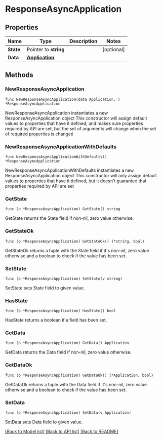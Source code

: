 # ResponseAsyncApplication

## Properties

Name | Type | Description | Notes
------------ | ------------- | ------------- | -------------
**State** | Pointer to **string** |  | [optional] 
**Data** | [**Application**](Application.md) |  | 

## Methods

### NewResponseAsyncApplication

`func NewResponseAsyncApplication(data Application, ) *ResponseAsyncApplication`

NewResponseAsyncApplication instantiates a new ResponseAsyncApplication object
This constructor will assign default values to properties that have it defined,
and makes sure properties required by API are set, but the set of arguments
will change when the set of required properties is changed

### NewResponseAsyncApplicationWithDefaults

`func NewResponseAsyncApplicationWithDefaults() *ResponseAsyncApplication`

NewResponseAsyncApplicationWithDefaults instantiates a new ResponseAsyncApplication object
This constructor will only assign default values to properties that have it defined,
but it doesn't guarantee that properties required by API are set

### GetState

`func (o *ResponseAsyncApplication) GetState() string`

GetState returns the State field if non-nil, zero value otherwise.

### GetStateOk

`func (o *ResponseAsyncApplication) GetStateOk() (*string, bool)`

GetStateOk returns a tuple with the State field if it's non-nil, zero value otherwise
and a boolean to check if the value has been set.

### SetState

`func (o *ResponseAsyncApplication) SetState(v string)`

SetState sets State field to given value.

### HasState

`func (o *ResponseAsyncApplication) HasState() bool`

HasState returns a boolean if a field has been set.

### GetData

`func (o *ResponseAsyncApplication) GetData() Application`

GetData returns the Data field if non-nil, zero value otherwise.

### GetDataOk

`func (o *ResponseAsyncApplication) GetDataOk() (*Application, bool)`

GetDataOk returns a tuple with the Data field if it's non-nil, zero value otherwise
and a boolean to check if the value has been set.

### SetData

`func (o *ResponseAsyncApplication) SetData(v Application)`

SetData sets Data field to given value.



[[Back to Model list]](../README.md#documentation-for-models) [[Back to API list]](../README.md#documentation-for-api-endpoints) [[Back to README]](../README.md)


